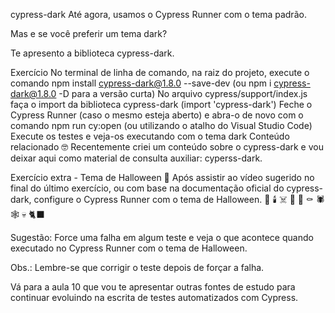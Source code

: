 cypress-dark
Até agora, usamos o Cypress Runner com o tema padrão.

Mas e se você preferir um tema dark?

Te apresento a biblioteca cypress-dark.

Exercício
No terminal de linha de comando, na raiz do projeto, execute o comando npm install cypress-dark@1.8.0 --save-dev (ou npm i cypress-dark@1.8.0 -D para a versão curta)
No arquivo cypress/support/index.js faça o import da biblioteca cypress-dark (import 'cypress-dark')
Feche o Cypress Runner (caso o mesmo esteja aberto) e abra-o de novo com o comando npm run cy:open (ou utilizando o atalho do Visual Studio Code)
Execute os testes e veja-os executando com o tema dark
Conteúdo relacionado 🤓
Recentemente criei um conteúdo sobre o cypress-dark e vou deixar aqui como material de consulta auxiliar: cyperss-dark.

Exercício extra - Tema de Halloween 🎃
Após assistir ao vídeo sugerido no final do último exercício, ou com base na documentação oficial do cypress-dark, configure o Cypress Runner com o tema de Halloween. 🦉 🕯️ ☠️ 👻 🦇 ⚰️ 🕷️ 🕸️ 💀 🐈‍⬛

Sugestão: Force uma falha em algum teste e veja o que acontece quando executado no Cypress Runner com o tema de Halloween.

Obs.: Lembre-se que corrigir o teste depois de forçar a falha.

Vá para a aula 10 que vou te apresentar outras fontes de estudo para continuar evoluindo na escrita de testes automatizados com Cypress.